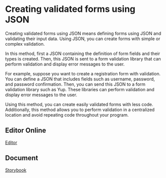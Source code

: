# Creating validated forms using JSON

Creating validated forms using JSON means defining forms using JSON and validating their input data. Using JSON, you can create forms with simple or complex validation.

In this method, first a JSON containing the definition of form fields and their types is created. Then, this JSON is sent to a form validation library that can perform validation and display error messages to the user.

For example, suppose you want to create a registration form with validation. You can define a JSON that includes fields such as username, password, and password confirmation. Then, you can send this JSON to a form validation library such as Yup. These libraries can perform validation and display error messages to the user.

Using this method, you can create easily validated forms with less code. Additionally, this method allows you to perform validation in a centralized location and avoid repeating code throughout your program.

## Editor Online

[Editor](https://mahdikhanbeigi.github.io/editor-ccvfj-react-app/)

## Document

[Storybook](https://mahdikhanbeigi.github.io/ccvfj-react-app/)
